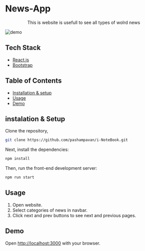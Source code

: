 # News-App

<p align="center">
  This is website is usefull to see all types of wolrd news
</p>

![demo](https://i.ibb.co/bsSPnT2/News-app-demo.png)

## Tech Stack 

-   [React.js](https://react.dev/)
-   [Bootstrap](https://getbootstrap.com/)

## Table of Contents
- [Installation & setup](#installation)
- [Usage](##Usage)
- [Demo](#Demo)
  
## instalation & Setup
Clone the repository,
```bash
git clone https://github.com/pashampavan/i-NoteBook.git
```
Next, install the dependencies:
```bash
npm install
```
Then, run the front-end development server:
```bash
npm run start
```
## Usage
1. Open website.
2. Select categories of news in navbar.
3. Click next and prev buttons to see next and previous pages.
   
## Demo
Open [http://localhost:3000](http://localhost:3000) with your browser.
